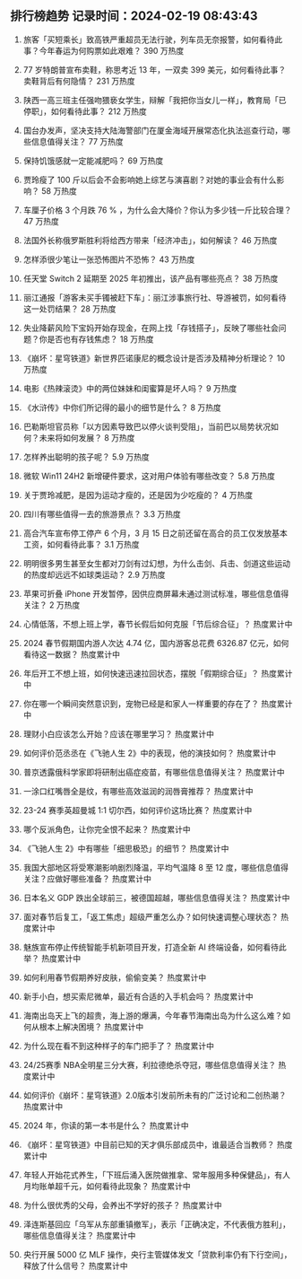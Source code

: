 
## 排行榜趋势 记录时间：2024-02-19 08:43:43
  
  1. 旅客「买短乘长」致高铁严重超员无法行驶，列车员无奈报警，如何看待此事？今年春运为何购票如此艰难？ 390 万热度
    
  2. 77 岁特朗普宣布卖鞋，称思考近 13 年，一双卖 399 美元，如何看待此事？卖鞋背后有何隐情？ 231 万热度
    
  3. 陕西一高三班主任强吻猥亵女学生，辩解「我把你当女儿一样」，教育局「已停职」，如何看待此事？ 212 万热度
    
  4. 国台办发声，坚决支持大陆海警部门在厦金海域开展常态化执法巡查行动，哪些信息值得关注？ 77 万热度
    
  5. 保持饥饿感就一定能减肥吗？ 69 万热度
    
  6. 贾玲瘦了 100 斤以后会不会影响她上综艺与演喜剧？对她的事业会有什么影响？ 58 万热度
    
  7. 车厘子价格 3 个月跌 76 % ，为什么会大降价？你认为多少钱一斤比较合理？ 47 万热度
    
  8. 法国外长称俄罗斯胜利将给西方带来「经济冲击」，如何解读？ 46 万热度
    
  9. 怎样添很少笔让一张恐怖图片不恐怖？ 43 万热度
    
  10. 任天堂 Switch 2 延期至 2025 年初推出，该产品有哪些亮点？ 38 万热度
    
  11. 丽江通报「游客未买手镯被赶下车」：丽江涉事旅行社、导游被罚，如何看待这一处罚结果？ 28 万热度
    
  12. 失业降薪风险下宝妈开始存现金，在网上找「存钱搭子」，反映了哪些社会问题？你是否也有存钱焦虑？ 18 万热度
    
  13. 《崩坏：星穹铁道》新世界匹诺康尼的概念设计是否涉及精神分析理论？ 10 万热度
    
  14. 电影《热辣滚烫》中的两位妹妹和闺蜜算是坏人吗？ 9 万热度
    
  15. 《水浒传》中你们所记得的最小的细节是什么？ 8 万热度
    
  16. 巴勒斯坦官员称「以方因素导致巴以停火谈判受阻」，当前巴以局势状况如何？未来将如何发展？ 8 万热度
    
  17. 怎样养出聪明的孩子呢？ 5.9 万热度
    
  18. 微软 Win11 24H2 新增硬件要求，这对用户体验有哪些改变？ 5.8 万热度
    
  19. 关于贾玲减肥，是因为运动才瘦的，还是因为少吃瘦的？ 4 万热度
    
  20. 四川有哪些值得一去的旅游景点？ 3.3 万热度
    
  21. 高合汽车宣布停工停产 6 个月，3 月 15 日之前还留在高合的员工仅发放基本工资，如何看待此事？ 3.1 万热度
    
  22. 明明很多男生甚至女生都对刀剑有过幻想，为什么击剑、兵击、剑道这些运动的热度却远远不如球类运动？ 2.9 万热度
    
  23. 苹果可折叠 iPhone 开发暂停，因供应商屏幕未通过测试标准，哪些信息值得关注？ 2 万热度
    
  24. 心情低落，不想上班上学，春节长假后如何克服「节后综合征」？ 热度累计中
    
  25. 2024 春节假期国内游人次达 4.74 亿，国内游客总花费 6326.87 亿元，如何看待这一数据？ 热度累计中
    
  26. 年后开工不想上班，如何快速迅速拉回状态，摆脱「假期综合征」？ 热度累计中
    
  27. 你在哪一个瞬间突然意识到，宠物已经是和家人一样重要的存在了？ 热度累计中
    
  28. 理财小白应该怎么开始？应该在哪里学习？ 热度累计中
    
  29. 如何评价范丞丞在《飞驰人生 2》中的表现，他的演技如何？ 热度累计中
    
  30. 普京透露俄科学家即将研制出癌症疫苗，有哪些信息值得关注？ 热度累计中
    
  31. 一涂口红嘴唇全是纹，有哪些高效滋润的润唇膏推荐？ 热度累计中
    
  32. 23-24 赛季英超曼城 1:1 切尔西，如何评价这场比赛？ 热度累计中
    
  33. 哪个反派角色，让你完全恨不起来？ 热度累计中
    
  34. 《飞驰人生 2》中有哪些「细思极恐」的细节？ 热度累计中
    
  35. 我国大部地区将受寒潮影响剧烈降温，平均气温降 8 至 12 度，哪些信息值得关注？应做好哪些准备？ 热度累计中
    
  36. 日本名义 GDP 跌出全球前三，被德国超越，哪些信息值得关注？ 热度累计中
    
  37. 面对春节后复工，「返工焦虑」超级严重怎么办？如何快速调整心理状态？ 热度累计中
    
  38. 魅族宣布停止传统智能手机新项目开发，打造全新 AI 终端设备，如何看待此举？ 热度累计中
    
  39. 如何利用春节假期养好皮肤，偷偷变美？ 热度累计中
    
  40. 新手小白，想买索尼微单，最近有合适的入手机会吗？ 热度累计中
    
  41. 海南出岛天上飞的超贵，海上游的爆满，今年春节海南出岛为什么这么难？如何从根本上解决困境？ 热度累计中
    
  42. 为什么现在看不到这种样子的车门把手了？ 热度累计中
    
  43. 24/25赛季 NBA全明星三分大赛，利拉德绝杀夺冠，哪些信息值得关注？ 热度累计中
    
  44. 如何评价《崩坏：星穹铁道》2.0版本引发前所未有的广泛讨论和二创热潮？ 热度累计中
    
  45. 2024 年，你读的第一本书是什么？ 热度累计中
    
  46. 《崩坏：星穹铁道》中目前已知的天才俱乐部成员中，谁最适合当教师？ 热度累计中
    
  47. 年轻人开始花式养生，「下班后涌入医院做推拿、常年服用多种保健品」，有人月均账单超千元，如何看待此现象？ 热度累计中
    
  48. 为什么很优秀的父母，会养出不学好的孩子？ 热度累计中
    
  49. 泽连斯基回应「乌军从东部重镇撤军」，表示「正确决定，不代表俄方胜利」，哪些信息值得关注？ 热度累计中
    
  50. 央行开展 5000 亿 MLF 操作，央行主管媒体发文「贷款利率仍有下行空间」，释放了什么信号？ 热度累计中
    